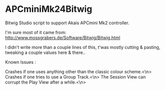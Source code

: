 APCminiMk24Bitwig
==============

Bitwig Studio script to support Akais APCmini Mk2 controller.

I'm sure most of it came from: http://www.mossgrabers.de/Software/Bitwig/Bitwig.html

I didn't write more than a couple lines of this, t'was mostly cutting & pasting, tweaking a couple values here & there..

Known Issues :

Crashes if one uses anything other than the classic colour scheme.<\n>
Crashes if one tries to use a Group Track.<\n>
The Session View can corrupt the Play View after a while.<\n>
